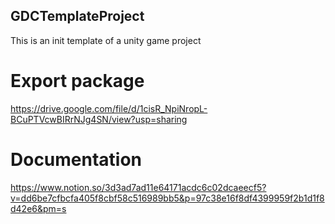 ## GDCTemplateProject
This is an init template of a unity game project

# Export package
https://drive.google.com/file/d/1cisR_NpiNropL-BCuPTVcwBIRrNJg4SN/view?usp=sharing

# Documentation
https://www.notion.so/3d3ad7ad11e64171acdc6c02dcaeecf5?v=dd6be7cfbcfa405f8cbf58c516989bb5&p=97c38e16f8df4399959f2b1d1f8d42e6&pm=s

